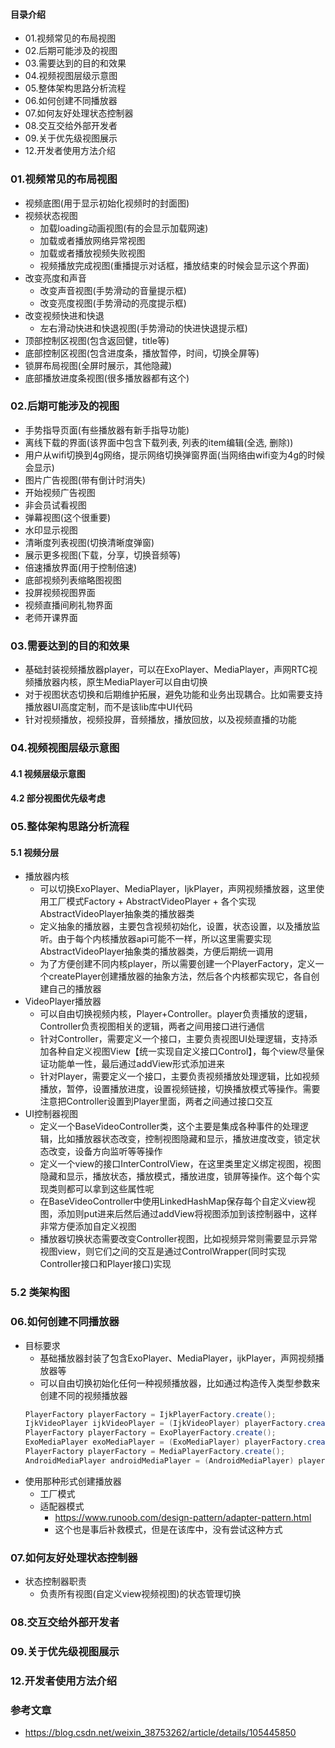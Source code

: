 #### 目录介绍
- 01.视频常见的布局视图
- 02.后期可能涉及的视图
- 03.需要达到的目的和效果
- 04.视频视图层级示意图
- 05.整体架构思路分析流程
- 06.如何创建不同播放器
- 07.如何友好处理状态控制器
- 08.交互交给外部开发者
- 09.关于优先级视图展示
- 12.开发者使用方法介绍



### 01.视频常见的布局视图
- 视频底图(用于显示初始化视频时的封面图)
- 视频状态视图
    - 加载loading动画视图(有的会显示加载网速)
    - 加载或者播放网络异常视图
    - 加载或者播放视频失败视图
    - 视频播放完成视图(重播提示对话框，播放结束的时候会显示这个界面)
- 改变亮度和声音
    - 改变声音视图(手势滑动的音量提示框)
    - 改变亮度视图(手势滑动的亮度提示框)
- 改变视频快进和快退
    - 左右滑动快进和快退视图(手势滑动的快进快退提示框)
- 顶部控制区视图(包含返回健，title等)
- 底部控制区视图(包含进度条，播放暂停，时间，切换全屏等)
- 锁屏布局视图(全屏时展示，其他隐藏)
- 底部播放进度条视图(很多播放器都有这个)



### 02.后期可能涉及的视图
- 手势指导页面(有些播放器有新手指导功能)
- 离线下载的界面(该界面中包含下载列表, 列表的item编辑(全选, 删除))
- 用户从wifi切换到4g网络，提示网络切换弹窗界面(当网络由wifi变为4g的时候会显示)
- 图片广告视图(带有倒计时消失)
- 开始视频广告视图
- 非会员试看视图
- 弹幕视图(这个很重要)
- 水印显示视图
- 清晰度列表视图(切换清晰度弹窗)
- 展示更多视图(下载，分享，切换音频等)
- 倍速播放界面(用于控制倍速)
- 底部视频列表缩略图视图
- 投屏视频视图界面
- 视频直播间刷礼物界面
- 老师开课界面



### 03.需要达到的目的和效果
- 基础封装视频播放器player，可以在ExoPlayer、MediaPlayer，声网RTC视频播放器内核，原生MediaPlayer可以自由切换
- 对于视图状态切换和后期维护拓展，避免功能和业务出现耦合。比如需要支持播放器UI高度定制，而不是该lib库中UI代码
- 针对视频播放，视频投屏，音频播放，播放回放，以及视频直播的功能



### 04.视频视图层级示意图
#### 4.1 视频层级示意图


#### 4.2 部分视图优先级考虑



### 05.整体架构思路分析流程
#### 5.1 视频分层
- 播放器内核
    - 可以切换ExoPlayer、MediaPlayer，IjkPlayer，声网视频播放器，这里使用工厂模式Factory + AbstractVideoPlayer + 各个实现AbstractVideoPlayer抽象类的播放器类
    - 定义抽象的播放器，主要包含视频初始化，设置，状态设置，以及播放监听。由于每个内核播放器api可能不一样，所以这里需要实现AbstractVideoPlayer抽象类的播放器类，方便后期统一调用
    - 为了方便创建不同内核player，所以需要创建一个PlayerFactory，定义一个createPlayer创建播放器的抽象方法，然后各个内核都实现它，各自创建自己的播放器
- VideoPlayer播放器
    - 可以自由切换视频内核，Player+Controller。player负责播放的逻辑，Controller负责视图相关的逻辑，两者之间用接口进行通信
    - 针对Controller，需要定义一个接口，主要负责视图UI处理逻辑，支持添加各种自定义视图View【统一实现自定义接口Control】，每个view尽量保证功能单一性，最后通过addView形式添加进来
    - 针对Player，需要定义一个接口，主要负责视频播放处理逻辑，比如视频播放，暂停，设置播放进度，设置视频链接，切换播放模式等操作。需要注意把Controller设置到Player里面，两者之间通过接口交互
- UI控制器视图
    - 定义一个BaseVideoController类，这个主要是集成各种事件的处理逻辑，比如播放器状态改变，控制视图隐藏和显示，播放进度改变，锁定状态改变，设备方向监听等等操作
    - 定义一个view的接口InterControlView，在这里类里定义绑定视图，视图隐藏和显示，播放状态，播放模式，播放进度，锁屏等操作。这个每个实现类则都可以拿到这些属性呢
    - 在BaseVideoController中使用LinkedHashMap保存每个自定义view视图，添加则put进来后然后通过addView将视图添加到该控制器中，这样非常方便添加自定义视图
    - 播放器切换状态需要改变Controller视图，比如视频异常则需要显示异常视图view，则它们之间的交互是通过ControlWrapper(同时实现Controller接口和Player接口)实现


### 5.2 类架构图


### 06.如何创建不同播放器
- 目标要求
    - 基础播放器封装了包含ExoPlayer、MediaPlayer，ijkPlayer，声网视频播放器等
    - 可以自由切换初始化任何一种视频播放器，比如通过构造传入类型参数来创建不同的视频播放器
    ``` java
    PlayerFactory playerFactory = IjkPlayerFactory.create();
    IjkVideoPlayer ijkVideoPlayer = (IjkVideoPlayer) playerFactory.createPlayer(this);
    PlayerFactory playerFactory = ExoPlayerFactory.create();
    ExoMediaPlayer exoMediaPlayer = (ExoMediaPlayer) playerFactory.createPlayer(this);
    PlayerFactory playerFactory = MediaPlayerFactory.create();
    AndroidMediaPlayer androidMediaPlayer = (AndroidMediaPlayer) playerFactory.createPlayer(this);
    ```
- 使用那种形式创建播放器
    - 工厂模式
    - 适配器模式
        - https://www.runoob.com/design-pattern/adapter-pattern.html
        - 这个也是事后补救模式，但是在该库中，没有尝试这种方式


### 07.如何友好处理状态控制器
- 状态控制器职责
    - 负责所有视图(自定义view视频视图)的状态管理切换


### 08.交互交给外部开发者



### 09.关于优先级视图展示



### 12.开发者使用方法介绍




### 参考文章
- https://blog.csdn.net/weixin_38753262/article/details/105445850



